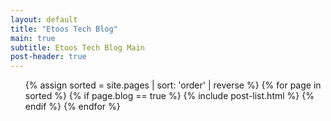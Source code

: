 ```yaml
---
layout: default
title: "Etoos Tech Blog"
main: true
subtitle: Etoos Tech Blog Main
post-header: true
---
```


<ul class="catalogue">
{% assign sorted = site.pages | sort: 'order' | reverse %}
{% for page in sorted %}
{% if page.blog == true %}
{% include post-list.html %}
{% endif %}
{% endfor %}
</ul>